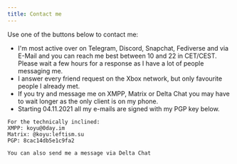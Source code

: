```yaml
---
title: Contact me
---
```

Use one of the buttons below to contact me:

<a href="https://koyu.space/@koyuchan" target="_blank" class="social" rel="me noopener"><i class="fab fa-mastodon"></i></a> <a href="https://t.me/bubblineyuri" class="social" target="_blank" rel="noopener"><i class="fab fa-telegram"></i></a> <a href="https://www.snapchat.com/add/bubblineyuri" class="social" target="_blank" rel="noopener"><i class="fab fa-snapchat-ghost"></i></a> <a href="https://steamcommunity.com/id/bubblineyuri" class="social" target="_blank" rel="noopener"><i class="fab fa-steam"></i></a>  <a href="http://live.xbox.com/Profile?Gamertag=bubblineyuri" class="social" target="_blank" rel="noopener"><i class="fab fa-xbox"></i></a> <a href="https://discord.com/users/635125063896793098" class="social" target="_blank" rel="noopener"><i class="fab fa-discord"></i></a> <a href="mailto:me@koyu.space" class="social" rel="noopener"><i class="fa fa-envelope"></i></a>

* I'm most active over on Telegram, Discord, Snapchat, Fediverse and via E-Mail and you can reach me best between 10 and 22 in CET/CEST. Please wait a few hours for a response as I have a lot of people messaging me.
* I answer every friend request on the Xbox network, but only favourite people I already met.
* If you try and message me on XMPP, Matrix or Delta Chat you may have to wait longer as the only client is on my phone.
* Starting 04.11.2021 all my e-mails are signed with my PGP key below.

```
For the technically inclined:
XMPP: koyu@0day.im
Matrix: @koyu:leftism.su
PGP: 8cac14db5e1c9fa2

You can also send me a message via Delta Chat
```
